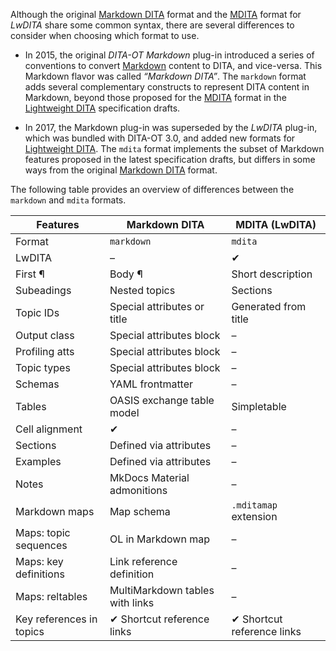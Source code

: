 Although the original [Markdown DITA](./Markdown-DITA-syntax.md) format and the [MDITA](./MDITA-syntax.md) format for _LwDITA_ share some common syntax, there are several differences to consider when choosing which format to use.

<!-- Re-use short descriptions from syntax topics -->

- In 2015, the original _DITA-OT Markdown_ plug-in introduced a series of conventions to convert [Markdown] content to DITA, and vice-versa. This Markdown flavor was called _“Markdown DITA”_. The `markdown` format adds several complementary constructs to represent DITA content in Markdown, beyond those proposed for the [MDITA](./MDITA-syntax.md) format in the [Lightweight DITA][LwDITA] specification drafts.

- In 2017, the Markdown plug-in was superseded by the _LwDITA_ plug-in, which was bundled with DITA-OT 3.0, and added new formats for [Lightweight DITA][LwDITA]. The `mdita` format implements the subset of Markdown features proposed in the latest specification drafts, but differs in some ways from the original [Markdown DITA](./Markdown-DITA-syntax.md) format.

The following table provides an overview of differences between the `markdown` and `mdita` formats.

| Features                 | Markdown DITA                   | MDITA (LwDITA)             |
| ------------------------ | ------------------------------- | -------------------------- |
| Format                   | `markdown`                      | `mdita`                    |
| LwDITA                   | –                               | ✔                          |
| First ¶                  | Body ¶                          | Short description          |
| Subeadings               | Nested topics                   | Sections                   |
| Topic IDs                | Special attributes or title     | Generated from title       |
| Output class             | Special attributes block        | –                          |
| Profiling atts           | Special attributes block        | –                          |
| Topic types              | Special attributes block        | –                          |
| Schemas                  | YAML frontmatter                | –                          |
| Tables                   | OASIS exchange table model      | Simpletable                |
| Cell alignment           | ✔                               | –                          |
| Sections                 | Defined via attributes          | –                          |
| Examples                 | Defined via attributes          | –                          |
| Notes                    | MkDocs Material admonitions     | –                          |
| Markdown maps            | Map schema                      | `.mditamap` extension      |
| Maps: topic sequences    | OL in Markdown map              | –                          |
| Maps: key definitions    | Link reference definition       | –                          |
| Maps: reltables          | MultiMarkdown tables with links | –                          |
| Key references in topics | ✔ Shortcut reference links      | ✔ Shortcut reference links |

[Markdown]: https://daringfireball.net/projects/markdown/
[LwDITA]: https://docs.oasis-open.org/dita/LwDITA/v1.0/cn01/
